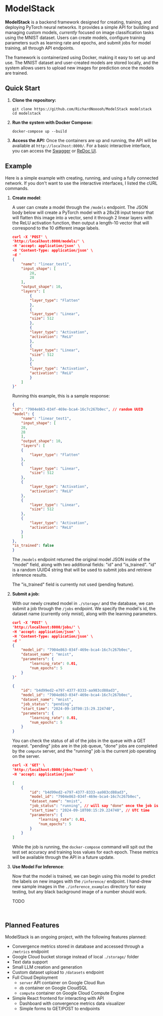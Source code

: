 # ModelStack

**ModelStack** is a backend framework designed for creating, training, and deploying PyTorch neural networks. It provides a simple API for building and managing custom models, *currently* focused on image classification tasks using the MNIST dataset. Users can create models, configure training parameters such as learning rate and epochs, and submit jobs for model training, all through API endpoints.

The framework is containerized using Docker, making it easy to set up and use. The MNIST dataset and user-created models are stored locally, and the system allows users to upload new images for prediction once the models are trained.

## Quick Start

1. **Clone the repository:**
    ```
    git clone https://github.com/RichardNooooh/ModelStack modelstack
    cd modelstack
    ```
2. **Run the system with Docker Compose:**
    ```
    docker-compose up --build
    ```
3. **Access the API:** Once the containers are up and running, the API will be available at `http://localhost:8000/`. For a basic interactive interface, you can access the [Swagger](http://localhost:8000/docs) or [ReDoc UI](http://localhost:8000/redoc).

## Example

Here is a simple example with creating, running, and using a fully connected network. If you don't want to use the interactive interfaces, I listed the cURL commands.

1. **Create model**:
    
    A user can create a model through the `/models` endpoint. The JSON body below will create a PyTorch model with a 28x28 input tensor that will flatten this image into a vector, send it through 2 linear layers with the ReLU activation function, then output a length-10 vector that will correspond to the 10 different image labels.

    ```json
    curl -X 'POST' \
    'http://localhost:8000/models/' \
    -H 'accept: application/json' \
    -H 'Content-Type: application/json' \
    -d '
    {
        "name": "linear_test1",
        "input_shape": [
            28,
            28
        ],
        "output_shape": 10,
        "layers": [
            {
            "layer_type": "Flatten"
            },
            {
            "layer_type": "Linear",
            "size": 512
            },
            {
            "layer_type": "Activation",
            "activation": "ReLU"
            },
            {
            "layer_type": "Linear",
            "size": 512
            },
            {
            "layer_type": "Activation",
            "activation": "ReLU"
            }
        ]
    }'
    ```
    Running this example, this is a sample response:
    ```json
    {
    "id": "7904e863-034f-469e-bca4-16c7c267b0ec", // random UUID
    "model": {
        "name": "linear_test1",
        "input_shape": [
        28,
        28
        ],
        "output_shape": 10,
        "layers": [
        {
            "layer_type": "Flatten"
        },
        {
            "layer_type": "Linear",
            "size": 512
        },
        {
            "layer_type": "Activation",
            "activation": "ReLU"
        },
        {
            "layer_type": "Linear",
            "size": 512
        },
        {
            "layer_type": "Activation",
            "activation": "ReLU"
        }
        ]
    },
    "is_trained": false
    }
    ```

    The `/models` endpoint returned the original model JSON inside of the "model" field, along with two additional fields: "id" and "is_trained". "id" is a random UUID4 string that will be used to submit jobs and retrieve inference results. 
    
    The "is_trained" field is currently not used (pending feature).

2. **Submit a job:**

    With our newly created model in `./storage/` and the database, we can submit a job through the `/jobs` endpoint. We specify the model's id, the dataset name (currently only mnist), along with the learning parameters.

    ```json
    curl -X 'POST' \
    'http://localhost:8000/jobs/' \
    -H 'accept: application/json' \
    -H 'Content-Type: application/json' \
    -d '
    {
        "model_id": "7904e863-034f-469e-bca4-16c7c267b0ec",
        "dataset_name": "mnist",
        "parameters": {
            "learning_rate": 0.01,
            "num_epochs": 5
        }
    }'
    ```

    ```json
    {
        "id": "b4d99ed2-e797-4377-8333-aa983cd88ad3",
        "model_id": "7904e863-034f-469e-bca4-16c7c267b0ec",
        "dataset_name": "mnist",
        "job_status": "pending",
        "start_time": "2024-09-18T00:15:29.224740",
        "parameters": {
            "learning_rate": 0.01,
            "num_epochs": 5
        }
    }
    ```

    You can check the status of all of the jobs in the queue with a GET request. "pending" jobs are in the job queue, "done" jobs are completed by the `compute` server, and the "running" job is the current job operating on the server.
    ```json
    curl -X 'GET' \
    'http://localhost:8000/jobs/?num=5' \
    -H 'accept: application/json'
    ```
    ```json
    [
        {
            "id": "b4d99ed2-e797-4377-8333-aa983cd88ad3",
            "model_id": "7904e863-034f-469e-bca4-16c7c267b0ec",
            "dataset_name": "mnist",
            "job_status": "running", // will say "done" once the job is completed
            "start_time": "2024-09-18T00:15:29.224740", // UTC time
            "parameters": {
                "learning_rate": 0.01,
                "num_epochs": 5
            }
        }
    ]
    ```

    While the job is running, the `docker-compose` command will spit out the test set accuracy and training loss values for each epoch. These metrics will be available through the API in a future update.

3. **Use Model For Inference**:
    
    Now that the model is trained, we can begin using this model to predict the labels on new images with the `/inference/` endpoint. I hand-drew new sample images in the `./inference_examples` directory for easy testing, but any black background image of a number should work.

    TODO
    ```json

    ```

    ```json

    ```

## Planned Features

ModelStack is an ongoing project, with the following features planned:

- Convergence metrics stored in database and accessed through a `/metrics` endpoint
- Google Cloud bucket storage instead of local `./storage/` folder
- Text data support
- Small LLM creation and generation
- Custom dataset upload to `/datasets` endpoint
- Full Cloud Deployment
    - `server` API container on Google Cloud Run
    - `db` container on Google CloudSQL
    - `compute` container on Google Cloud Compute Engine
- Simple React frontend for interacting with API
    - Dashboard with convergence metrics data visualizer
    - Simple forms to GET/POST to endpoints
